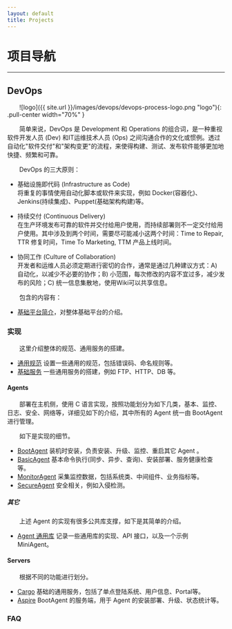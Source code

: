 ```yaml
---
layout: default
title: Projects
---
```

<style type="text/css"><!-- p {text-indent: 2em;} li > p {text-indent: 0em;} .comment { font-size: 0.8em; font-style:italic; } --></style>

# 项目导航

---------------------------

## DevOps

![logo]({{ site.url }}/images/devops/devops-process-logo.png "logo"){: .pull-center width="70%" }

简单来说，DevOps 是 Development 和 Operations 的组合词，是一种重视软件开发人员 (Dev) 和IT运维技术人员 (Ops) 之间沟通合作的文化或惯例。透过自动化"软件交付"和"架构变更"的流程，来使得构建、测试、发布软件能够更加地快捷、频繁和可靠。

DevOps 的三大原则：

* 基础设施即代码 (Infrastructure as Code)<br>
将重复的事情使用自动化脚本或软件来实现，例如 Docker(容器化)、Jenkins(持续集成)、Puppet(基础架构构建)等。

* 持续交付 (Continuous Delivery)<br>
在生产环境发布可靠的软件并交付给用户使用，而持续部署则不一定交付给用户使用。其中涉及到两个时间，需要尽可能减小这两个时间：Time to Repair, TTR 修复时间，Time To Marketing, TTM 产品上线时间。

* 协同工作 (Culture of Collaboration)<br>
开发者和运维人员必须定期进行密切的合作，通常是通过几种建议方式：A) 自动化，以减少不必要的协作；B) 小范围，每次修改的内容不宜过多，减少发布的风险；C) 统一信息集散地，使用Wiki可以共享信息。

<!-- Mobius -->

包含的内容有：

* [基础平台简介](/projects/devops/introduce.html)，对整体基础平台的介绍。

### 实现

这里介绍整体的规范、通用服务的搭建。

* [通用规范](/projects/devops/platform-common.html) 设置一些通用的规范，包括错误码、命名规则等。
* [基础服务](/projects/devops/platform-common-service.html) 一些通用服务的搭建，例如 FTP、HTTP、DB 等。

#### Agents

部署在主机侧，使用 C 语言实现，按照功能划分为如下几类，基本、监控、日志、安全、网络等，详细见如下的介绍，其中所有的 Agent 统一由 BootAgent 进行管理。

如下是实现的细节。

* [BootAgent](/projects/devops/platform-agent-bootagent.html) 装机时安装，负责安装、升级、监控、重启其它 Agent 。
* [BasicAgent](/projects/devops/platform-agent-basicagent.html) 基本命令执行(同步、异步、查询)、安装部署、服务健康检查等。
* [MonitorAgent](/projects/devops/platform-agent-monitoragent.html) 采集监控数据，包括系统类、中间组件、业务指标等。
* [SecureAgent](/projects/devops/platform-agent-secureagent.html) 安全相关，例如入侵检测。

##### 其它

上述 Agent 的实现有很多公共库支撑，如下是其简单的介绍。

* [Agent 通用库](/projects/devops/platform-agent-common-library.html) 记录一些通用库的实现、API 接口，以及一个示例 MiniAgent。

<!--
* LogAgent 按照固定格式采集日志数据
-->

#### Servers

根据不同的功能进行划分。

* [Cargo](/projects/devops/platform-server-cargo.html) 基础的通用服务，包括了单点登陆系统、用户信息、Portal等。
* [Aspire](/projects/devops/platform-server-aspire.html) BootAgent 的服务端，用于 Agent 的安装部署、升级、状态统计等。

### FAQ






<!--
基于libev的websocket库
https://github.com/zhaojh329/libuwsc
ELF加密
https://github.com/droberson/ELFcrypt
加密协议
https://github.com/WickrInc/wickr-crypto-c
-->

